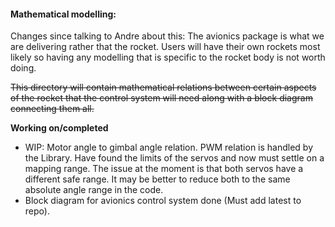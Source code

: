 #### Mathematical modelling:
Changes since talking to Andre about this: The avionics package is what we are delivering rather that the rocket. Users will have their own rockets most likely so having any modelling that is specific to the rocket body is not worth doing.


~~This directory will contain mathematical relations between certain aspects of the rocket that the control system will need along with a block diagram connecting them all.~~

**Working on/completed**
- WIP: Motor angle to gimbal angle relation. PWM relation is handled by the Library. Have found the limits of the servos and now must settle on a mapping range. The issue at the moment is that both servos have a different safe range. It may be better to reduce both to the same absolute angle range in the code.
- Block diagram for avionics control system done (Must add latest to repo).
